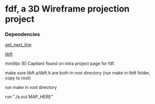 # fdf, a 3D Wireframe projection project

### Dependencies

[get_next_line](https://www.github.com/helloitsian/get_nex_line)

[libft](https://www.github.com/helloitsian/libft)

minilibx (El Capitan) found on intra project page for fdf.

make sure libft.a/libft.h are both in root directory
 (run make in libft folder, copy to root)

run make in root directory

run "./a.out MAP_HERE"
